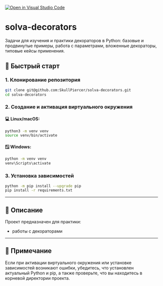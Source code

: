 [![Open in Visual Studio Code](https://classroom.github.com/assets/open-in-vscode-2e0aaae1b6195c2367325f4f02e2d04e9abb55f0b24a779b69b11b9e10269abc.svg)](https://classroom.github.com/online_ide?assignment_repo_id=20377370&assignment_repo_type=AssignmentRepo)
# solva-decorators
Задачи для изучения и практики декораторов в Python: базовые и продвинутые примеры, работа с параметрами, вложенные декораторы, типовые кейсы применения.

## 🚀 Быстрый старт

### 1. Клонирование репозитория

```bash
git clone git@github.com:SkullPiercer/solva-decorators.git
cd solva-decorators
```

### 2. Создание и активация виртуального окружения

#### 💻 Linux/macOS:

```bash
python3 -m venv venv
source venv/bin/activate
```

#### 🪟 Windows:

```bash
python -m venv venv
venv\Scripts\activate
```

### 3. Установка зависимостей

```bash
python -m pip install --upgrade pip
pip install -r requirements.txt
```

---

## 🧾 Описание

Проект предназначен для практики:

- работы с декораторами

---

## 📌 Примечание

Если при активации виртуального окружения или установке зависимостей возникают ошибки, убедитесь, что установлен актуальный Python и pip, а также проверьте, что вы находитесь в корневой директории проекта.
